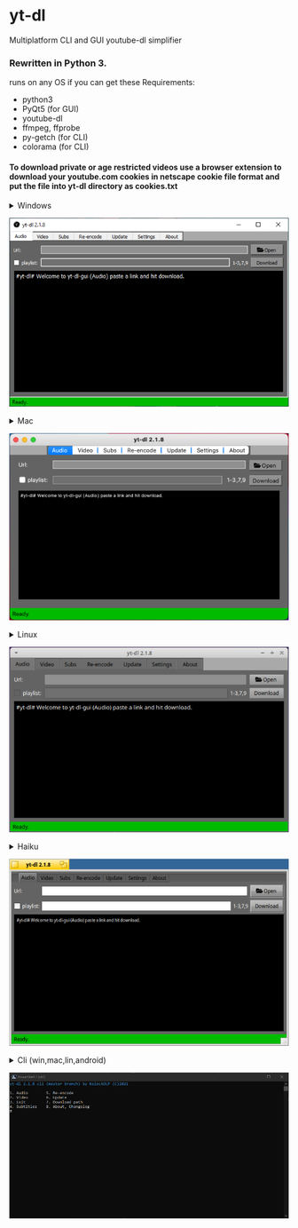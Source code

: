 # yt-dl
Multiplatform CLI and GUI youtube-dl simplifier

### Rewritten in Python 3.

runs on any OS if you can get these
Requirements:
+ python3
+ PyQt5 (for GUI)
+ youtube-dl
+ ffmpeg, ffprobe
+ py-getch (for CLI)
+ colorama (for CLI)

#### To download private or age restricted videos use a browser extension to download your youtube.com cookies in netscape cookie file format and put the file into yt-dl directory as cookies.txt

<details>
    <summary>Windows</summary>
1. install git: https://git-scm.com/download/win
2. install python3: https://www.python.org/downloads/
3. clone repo with git `git clone https://github.com/koleckolp/yt-dl`
    1. \(optional) update pip: `py -m pip install -U pip`
4. install requirements: `pip install -r req-gui.txt`
5. download ffmpeg.exe and ffprobe.exe: https://ffbinaries.com/downloads and put them into the yt-dl directory
6. launch `pythonw gui.py` (if you are missing a config hit ok and restart the app)
    1. \(recommended) on the settings tab fix your setting and Make Launch Script
    2. than you can make a desktop shortcut from `yt-dl_gui.bat` or `yt-dl_gui.vbs` (which ever you like)
</details>

![GUI on Windows 10](promo/Windows10.png)

<details>
    <summary>Mac</summary>
1. install git by typing git into terminal
2. install python3 and licences
    1. \(optional) update pip (with pip): `py -m pip install -U pip`
3. Add pip to path (I am lazy too explain google is your friend)
4. install requirements: `pip install -r req-gui.txt`
5. download ffmpeg and ffprobe: https://ffbinaries.com/downloads and put them into the yt-dl directory
6. launch ffmpeg and ffprobe and allow them to run
7. launch `python gui.py` (if you are missing a config hit ok and restart the app)
    1. \(recommended) on the settings tab fix your setting and Make Launch Script
    2. than you can make a desktop shortcut from `yt-dl` pin it or move to apps or something, suit yourself<br>
(icon does not work and nav bar is centered might fix might not)
</details>

![GUI on MacOS 11](promo/MacOS11.png)

<details>
    <summary>Linux</summary>
1. install git (with your package manager)
2. install python3 (with your package manager)
3. clone repo with git `git clone https://github.com/koleckolp/yt-dl`
    1. \(optional) update pip (with pip): `py -m pip install -U pip`
4. install requirements: `pip install -r req-gui.txt`
5. install ffmpeg (with your package manager)
6. launch `python gui.py` (if you are missing a config hit ok and restart the app)
    1. \(recommended) on the settings tab fix your setting and Make Launch Script
    2. than you can make a desktop shortcut from `yt-dl`
</details>

![GUI on Xubuntu 20.04](promo/Xubuntu20.04.png)

<details>
    <summary>Haiku</summary>
1. install git (from HaikuDepot)
2. install pyqt_x86_python3, python3_x86, pip_python3 (from HaikuDepot, or 64bit equivalent)
3. clone repo with git `git clone https://github.com/koleckolp/yt-dl`
4. install ffmpeg, ffmpeg-tools and youtube-dl (from HaikuDepot)
5. launch `python gui.py` (if you are missing a config hit ok and restart the app)
6. launch `python gui.py` (if you are missing a config hit ok and restart the app)
    1. \(recommended) on the settings tab fix your setting and Make Launch Script
    2. than you can make a desktop shortcut from `yt-dl`
</details>

![GUI on Haiku](promo/HaikuOS.png)


<details>
    <summary>Cli (win,mac,lin,android)</summary>
1. install git
2. install python3
3. clone repo with git `git clone https://github.com/koleckolp/yt-dl`
    1. \(optional) update pip: `py -m pip install -U pip`
4. install requirements: `pip install -r req-cli.txt`
5. get ffmpeg and ffprobe(may come with ffmpeg, or ffmpeg-tools) and put them into the yt-dl directory
6. launch `pythonw main.py`
    1. \(recommended) on the settings (7) fix your setting and Make Launch Script (3)
    2. than you can make a desktop shortcut from `yt-dl.bat` or `yt-dl` (which ever you get, don't forget to chmod +x on posix systems)
</details>

![CLI on Windows 10 in Powershell 7](promo/cli_win_pwsh.png)
